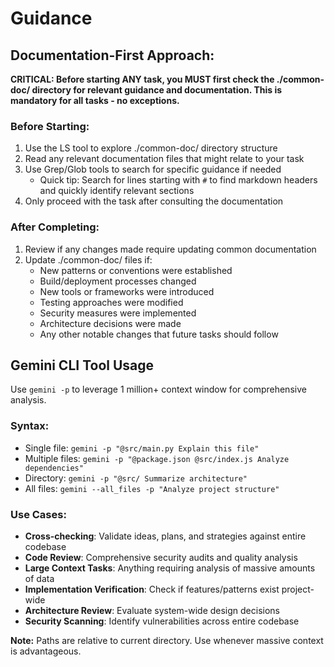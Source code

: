 # Guidance

## Documentation-First Approach:

**CRITICAL: Before starting ANY task, you MUST first check the ./common-doc/ directory for relevant guidance and documentation. This is mandatory for all tasks - no exceptions.**

### Before Starting:

1. Use the LS tool to explore ./common-doc/ directory structure
2. Read any relevant documentation files that might relate to your task
3. Use Grep/Glob tools to search for specific guidance if needed
   - Quick tip: Search for lines starting with `#` to find markdown headers and quickly identify relevant sections
4. Only proceed with the task after consulting the documentation

### After Completing:

1. Review if any changes made require updating common documentation
2. Update ./common-doc/ files if:
   - New patterns or conventions were established
   - Build/deployment processes changed
   - New tools or frameworks were introduced
   - Testing approaches were modified
   - Security measures were implemented
   - Architecture decisions were made
   - Any other notable changes that future tasks should follow

## Gemini CLI Tool Usage

Use `gemini -p` to leverage 1 million+ context window for comprehensive analysis.

### Syntax:

- Single file: `gemini -p "@src/main.py Explain this file"`
- Multiple files: `gemini -p "@package.json @src/index.js Analyze dependencies"`
- Directory: `gemini -p "@src/ Summarize architecture"`
- All files: `gemini --all_files -p "Analyze project structure"`

### Use Cases:

- **Cross-checking**: Validate ideas, plans, and strategies against entire codebase
- **Code Review**: Comprehensive security audits and quality analysis
- **Large Context Tasks**: Anything requiring analysis of massive amounts of data
- **Implementation Verification**: Check if features/patterns exist project-wide
- **Architecture Review**: Evaluate system-wide design decisions
- **Security Scanning**: Identify vulnerabilities across entire codebase

**Note:** Paths are relative to current directory. Use whenever massive context is advantageous.

